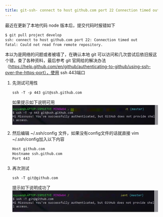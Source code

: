 ```yaml
---
title: git-ssh- connect to host github.com port 22 Connection timed out
---
```


最近在更新了本地代码 node 版本后，提交代码时报错如下

```
$ git pull project develop
ssh: connect to host github.com port 22: Connection timed out
fatal: Could not read from remote repository.
```

本以为是网络的问题或者被墙了，在确认本地 git 可以访问和几次尝试后依旧报这个错，查了各种资料，最后参考 git 官网给的解决办法（https://help.github.com/en/github/authenticating-to-github/using-ssh-over-the-https-port），使用 ssh 443端口

1. 先测试可用性

    ```shell
    ssh -T -p 443 git@ssh.github.com
    ```

    如果提示如下说明可用
    ![测试可用性](./images/17080267-d7044850bfda0c00.png)

2. 然后编辑 ~/.ssh/config 文件，如果没有config文件的话就直接 vim ~/.ssh/config加入以下内容

    ```shell
    Host github.com
    Hostname ssh.github.com
    Port 443
    ```
3. 再次测试

    ```shell
    ssh -T git@github.com
    ```
    提示如下说明成功了
    ![成功](./images/17080267-b51a508fcee41f6b.png)

